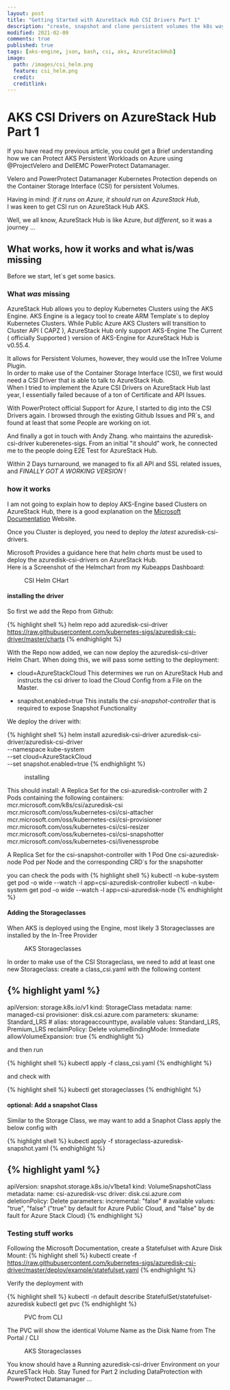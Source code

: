 ```yaml
---
layout: post
title: "Getting Started with AzureStack Hub CSI Drivers Part 1"
description: "create, snapshot and clone persistent volumes the k8s way"
modified: 2021-02-09
comments: true
published: true
tags: [aks-engine, json, bash, csi, aks, AzureStackHub]
image:
  path: /images/csi_helm.png
  feature: csi_helm.png
  credit: 
  creditlink: 
---
```

# AKS CSI Drivers on AzureStack Hub Part 1

If you have read my previous article, you could get a Brief understanding how we can Protect AKS Persistent Workloads on Azure using @ProjectVelero and DellEMC PowerProtect Datamanager.

Velero and PowerProtect Datamanager Kubernetes Protection depends on the Container Storage Interface (CSI) for persistent Volumes.


Having in mind: 
*If it runs on Azure, it should run on AzureStack Hub*,   
I was keen to get CSI run on AzureStack Hub AKS.  

Well, we all know, AzureStack Hub is like Azure, *but different*, so it was a journey ...

## What works, how it works and what is/was missing

Before we start, let´s get some basics.

### What *was* missing

AzureStack Hub allows you to deploy Kubernetes Clusters using the AKS Engine.
AKS Engine is a legacy tool to create ARM Template´s to deploy Kubernetes Clusters.
While Public Azure AKS Clusters will transition to Cluster API ( CAPZ ), AzureStack Hub only support AKS-Engine
The Current ( officially Supported ) version of AKS-Engine for AzureStack Hub is v0.55.4.

It allows for Persistent Volumes, however, they would use the InTree Volume Plugin.  
In order to make use of the Container Storage Interface (CSI), we first would need a CSI Driver that is able to talk to AzureStack Hub.  
When I tried to implement the Azure CSI Drivers on AzureStack Hub last year, I essentially failed because of a ton of Certificate and API Issues.

With PowerProtect official Support for Azure, I started to dig into the CSI Drivers again.
I browsed through the existing Github Issues and PR´s, and found at least that some People are working on iot.

And finally a got in touch with Andy Zhang. who maintains the azuredisk-csi-driver kuberenetes-sigs.
From an initial "it should" work, he connected me to the people doing E2E Test for AzureStack Hub.

Within 2 Days turnaround, we managed to fix all API and SSL related issues, and *FINALLY GOT A WORKING VERSION* !

### how it works

I am not going to explain how to deploy AKS-Engine based Clusters on AzureStack Hub, there is a good explanation on the [Microsoft Documentation](https://docs.microsoft.com/en-us/azure-stack/user/azure-stack-kubernetes-aks-engine-overview?view=azs-2008#:~:text=The%20AKS%20engine%20provides%20a%20command-line%20tool%20to,other%20infrastructure-as-a-service%20(IaaS)%20resources%20in%20Azure%20Stack%20Hub.) Website.


Once you Cluster is deployed, you need to deploy *the latest* azuredisk-csi-drivers.

Microsoft Provides a guidance here that *helm charts* must be used to deploy the azuredisk-csi-drivers on AzureStack Hub.  
Here is a Screenshot of the Helmchart from my Kubeapps Dashboard:
<figure class="full">
	<img src="/images/csi_helm.png" alt="">
	<figcaption>CSI Helm CHart</figcaption>
</figure>

#### installing the driver
So first we add the Repo from Github:

{% highlight shell %}
helm repo add azuredisk-csi-driver https://raw.githubusercontent.com/kubernetes-sigs/azuredisk-csi-driver/master/charts
{% endhighlight %}

With the Repo now added, we can now deploy the azuredisk-csi-driver Helm Chart.
When doing this, we will pass some setting to the deployment:
 - cloud=AzureStackCloud
This determines we run on AzureStack Hub and instructs the csi driver to load the Cloud Config from a File on the Master.

- snapshot.enabled=true
This installs the *csi-snapshot-controller* that is required to expose Snapshot Functionality

We deploy the driver with:

{% highlight shell %}
helm install azuredisk-csi-driver azuredisk-csi-driver/azuredisk-csi-driver \
--namespace kube-system \
--set cloud=AzureStackCloud \
--set snapshot.enabled=true
{% endhighlight %}


<figure class="full">
	<img src="/images/helm_install.png" alt="">
	<figcaption>installing</figcaption>
</figure>
This should install:
A Replica Set for the csi-azuredisk-controller with 2 Pods containing the following containers:
	mcr.microsoft.com/k8s/csi/azuredisk-csi  
	mcr.microsoft.com/oss/kubernetes-csi/csi-attacher  
	mcr.microsoft.com/oss/kubernetes-csi/csi-provisioner  
	mcr.microsoft.com/oss/kubernetes-csi/csi-resizer  
	mcr.microsoft.com/oss/kubernetes-csi/csi-snapshotter  
	mcr.microsoft.com/oss/kubernetes-csi/livenessprobe  

A Replica Set for the csi-snapshot-controller with 1 Pod
One csi-azuredisk-node Pod per Node
and the corresponding CRD´s for the snapshotter

you can check the pods with
{% highlight shell %}
kubectl -n kube-system get pod -o wide --watch -l app=csi-azuredisk-controller
kubectl -n kube-system get pod -o wide --watch -l app=csi-azuredisk-node
{% endhighlight %}



#### Adding the Storageclasses

When AKS is deployed using the Engine, most likely 3 Storageclasses are installed by the In-Tree Provider

<figure class="full">
	<img src="/images/aks_storageclasses.png" alt="">
	<figcaption>AKS Storageclasses</figcaption>
</figure>


In order to make use of the CSI Storageclass, we need to add at least one new Storageclass:
create a class_csi.yaml with the following content

{% highlight yaml %}
---
apiVersion: storage.k8s.io/v1
kind: StorageClass
metadata:
  name: managed-csi
provisioner: disk.csi.azure.com
parameters:
  skuname: Standard_LRS  # alias: storageaccounttype, available values: Standard_LRS, Premium_LRS
reclaimPolicy: Delete
volumeBindingMode: Immediate
allowVolumeExpansion: true
{% endhighlight %}


and then run 

{% highlight shell %}
kubectl apply -f class_csi.yaml
{% endhighlight %}

and check with 

{% highlight shell %}
kubectl get storageclasses
{% endhighlight %}

#### optional: Add a snapshot Class

Similar to the Storage Class, we may want to add a Snaphot Class
apply the below config with

{% highlight shell %}
kubectl apply -f storageclass-azuredisk-snapshot.yaml
{% endhighlight %}


{% highlight yaml %}
---
apiVersion: snapshot.storage.k8s.io/v1beta1
kind: VolumeSnapshotClass
metadata:
  name: csi-azuredisk-vsc
driver: disk.csi.azure.com
deletionPolicy: Delete
parameters:
  incremental: "false"  # available values: "true", "false" ("true" by default for Azure Public Cloud, and "false" by de
fault for Azure Stack Cloud)
{% endhighlight %}



### Testing stuff works

Following the Microsoft Documentation, create a Statefulset with Azure Disk Mount:
{% highlight shell %}
kubectl create -f https://raw.githubusercontent.com/kubernetes-sigs/azuredisk-csi-driver/master/deploy/example/statefulset.yaml
{% endhighlight %}

Verify the deployment with 

{% highlight shell %}
kubectl -n default describe StatefulSet/statefulset-azuredisk
kubectl get pvc
{% endhighlight %}


<figure class="full">
	<img src="/images/pvc_cli.png" alt="">
	<figcaption>PVC from CLI</figcaption>
</figure>


The PVC will show the identical Volume Name as the Disk Name from The Portal / CLI

<figure class="full">
	<img src="/images/pvc_cli.png" alt="">
	<figcaption>AKS Storageclasses</figcaption>
</figure>


You know should have a Running azuredisk-csi-driver Environment on your AzureSTack Hub. 
Stay Tuned for Part 2 including DataProtection with PowerProtect Datamanager ...